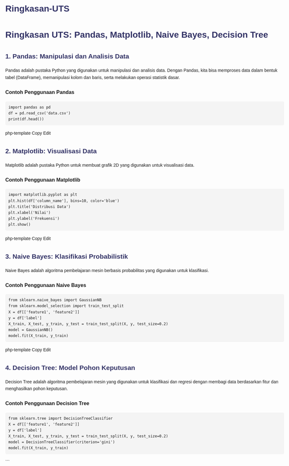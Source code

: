 # Ringkasan-UTS
<!DOCTYPE html>
<html lang="en">
<head>
  <meta charset="UTF-8">
  <meta name="viewport" content="width=device-width, initial-scale=1.0">
  <title>Ringkasan UTS: Pandas, Matplotlib, Naive Bayes, Decision Tree</title>
  <style>
    body { font-family: Arial, sans-serif; line-height: 1.6; max-width: 900px; margin: 0 auto; padding: 20px; }
    h1, h2 { color: #333366; }
    pre { background-color: #f4f4f4; padding: 10px; border-radius: 5px; }
    code { font-family: monospace; }
  </style>
</head>
<body>
  <h1>Ringkasan UTS: Pandas, Matplotlib, Naive Bayes, Decision Tree</h1>

  <h2>1. Pandas: Manipulasi dan Analisis Data</h2>
  <p>Pandas adalah pustaka Python yang digunakan untuk manipulasi dan analisis data. Dengan Pandas, kita bisa memproses data dalam bentuk tabel (DataFrame), memanipulasi kolom dan baris, serta melakukan operasi statistik dasar.</p>

  <h3>Contoh Penggunaan Pandas</h3>
  <pre><code>import pandas as pd
df = pd.read_csv('data.csv')
print(df.head())</code></pre>

php-template
Copy
Edit
 <h2>2. Matplotlib: Visualisasi Data</h2>
 <p>Matplotlib adalah pustaka Python untuk membuat grafik 2D yang digunakan untuk visualisasi data.</p>

 <h3>Contoh Penggunaan Matplotlib</h3>
 <pre><code>import matplotlib.pyplot as plt
plt.hist(df['column_name'], bins=10, color='blue')
plt.title('Distribusi Data')
plt.xlabel('Nilai')
plt.ylabel('Frekuensi')
plt.show()</code></pre>

php-template
Copy
Edit
 <h2>3. Naive Bayes: Klasifikasi Probabilistik</h2>
 <p>Naive Bayes adalah algoritma pembelajaran mesin berbasis probabilitas yang digunakan untuk klasifikasi.</p>

 <h3>Contoh Penggunaan Naive Bayes</h3>
 <pre><code>from sklearn.naive_bayes import GaussianNB
from sklearn.model_selection import train_test_split
X = df[['feature1', 'feature2']]
y = df['label']
X_train, X_test, y_train, y_test = train_test_split(X, y, test_size=0.2)
model = GaussianNB()
model.fit(X_train, y_train)</code></pre>

php-template
Copy
Edit
 <h2>4. Decision Tree: Model Pohon Keputusan</h2>
 <p>Decision Tree adalah algoritma pembelajaran mesin yang digunakan untuk klasifikasi dan regresi dengan membagi data berdasarkan fitur dan menghasilkan pohon keputusan.</p>

 <h3>Contoh Penggunaan Decision Tree</h3>
 <pre><code>from sklearn.tree import DecisionTreeClassifier
X = df[['feature1', 'feature2']]
y = df['label']
X_train, X_test, y_train, y_test = train_test_split(X, y, test_size=0.2)
model = DecisionTreeClassifier(criterion='gini')
model.fit(X_train, y_train)</code></pre>

</body> </html> ```
